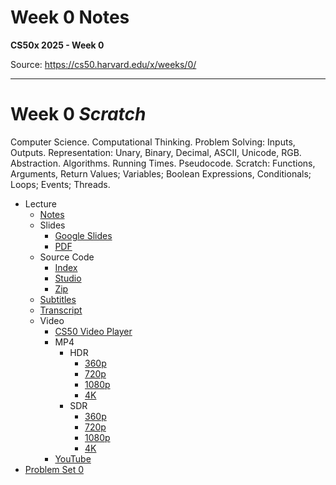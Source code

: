 # Week 0 Notes

**CS50x 2025 - Week 0**

Source: https://cs50.harvard.edu/x/weeks/0/

---

# Week 0 *Scratch*

Computer Science. Computational Thinking. Problem Solving: Inputs, Outputs. Representation: Unary, Binary, Decimal, ASCII, Unicode, RGB. Abstraction. Algorithms. Running Times. Pseudocode. Scratch: Functions, Arguments, Return Values; Variables; Boolean Expressions, Conditionals; Loops; Events; Threads.

* Lecture
  + [Notes](../../notes/0/)
  + Slides
    - [Google Slides](https://docs.google.com/presentation/d/1Gm8jhp7OxiT8kwJFyiyaU58HM9V-2h4lF4wWk2v5snA/edit?usp=sharing)
    - [PDF](https://cdn.cs50.net/2024/fall/lectures/0/lecture0.pdf)
  + Source Code
    - [Index](https://cdn.cs50.net/2024/fall/lectures/0/src0/)
    - [Studio](https://scratch.mit.edu/studios/35566838/)
    - [Zip](https://cdn.cs50.net/2024/fall/lectures/0/src0.zip)
  + [Subtitles](https://cdn.cs50.net/2024/fall/lectures/0/lang/en/lecture0.srt)
  + [Transcript](https://cdn.cs50.net/2024/fall/lectures/0/lang/en/lecture0.txt)
  + Video
    - [CS50 Video Player](https://video.cs50.io/2WtPyqwTLKM?screen=_CiJTOcIBpY)
    - MP4
      * HDR
        + [360p](https://cdn.cs50.net/2024/fall/lectures/0/lecture0-360p-hdr.mp4)
        + [720p](https://cdn.cs50.net/2024/fall/lectures/0/lecture0-720p-hdr.mp4)
        + [1080p](https://cdn.cs50.net/2024/fall/lectures/0/lecture0-1080p-hdr.mp4)
        + [4K](https://cdn.cs50.net/2024/fall/lectures/0/lecture0-4k-hdr.mp4)
      * SDR
        + [360p](https://cdn.cs50.net/2024/fall/lectures/0/lecture0-360p.mp4)
        + [720p](https://cdn.cs50.net/2024/fall/lectures/0/lecture0-720p.mp4)
        + [1080p](https://cdn.cs50.net/2024/fall/lectures/0/lecture0-1080p.mp4)
        + [4K](https://cdn.cs50.net/2024/fall/lectures/0/lecture0-4k.mp4)
    - [YouTube](https://youtu.be/2WtPyqwTLKM)
* [Problem Set 0](../../psets/0/)